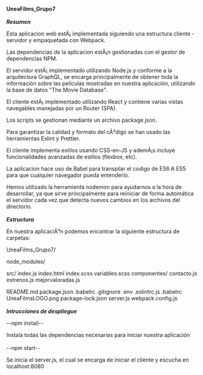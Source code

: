 **UneaFilms_Grupo7**
<br/><br/>
**_Resumen_**

Esta aplicacion web estÃ¡ implementada siguiendo una estructura cliente - servidor y empaquetada con Webpack.

Las dependencias de la aplicacion estÃ¡n gestionadas con el gestor de dependencias NPM.

El servidor estÃ¡ implementado utilizando Node.js y conforme a la arquitectura GraphQL, se encarga principalmente de obtener toda la información sobre las películas mostradas en nuestra aplicación, utilizando la base de datos "The Movie Database".

El cliente estÃ¡ implementado utilizando React y contiene varias vistas navegables manejadas por un Router (SPA).

Los scripts se gestionan mediante un archivo package.json.

Para garantizar la calidad y formato del cÃ³digo se han usado las herramientas Eslint y Prettier.

El cliente implementa estilos usando CSS-en-JS y ademÃ¡s incluye funcionalidades avanzadas de estilos (flexbox, etc).

La aplicacion hace uso de Babel para transpilar el codigo de ES6 A ES5 para que cualquier navegador pueda entenderlo.

Hemos utilizado la herramienta nodemon para ayudarnos a la hora de desarrollar, ya que sirve principalmente para reiniciar de forma automática el servidor cada vez que detecta nuevos cambios en los archivos del directorio.
<br/><br/>
**_Estructura_**

En nuestra aplicaciÃ³n podemos encontrar la siguiente estructura de carpetas:

UneaFilms_Grupo7/

node_modules/

src/
index.js
index.html
index.scss
variables.scss
componentes/
contacto.js
estrenos.js
mejorvaloradas.js

README.md
package.json
.babelrc
.gitignore
.env
.eslintrc.js
.babelrc
UneaFilmsLOGO.png
package-lock.json
server.js
webpack.config.js
<br/><br/>
**_Intrucciones de despliegue_**

--npm install--

Instala todas las dependencias necesarias para iniciar nuestra aplicación
<br/><br/>
--npm start--

Se inicia el server.js, el cual se encarga de iniciar el cliente y escucha en localhost:8080
